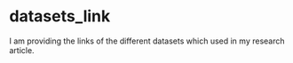 # datasets_link
I am providing the links of the different datasets which used in my research article.
